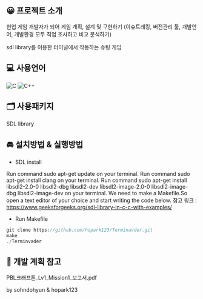 ## 😀 프로젝트 소개
현업 게임 개발자가 되어 게임 계획, 설계 및 구현하기 (이슈트래킹, 버전관리 툴, 개발언어, 개발환경 모두 직업 조사하고 비교 분석하기)

sdl library를 이용한 터미널에서 작동하는 슈팅 게임

## 💻 사용언어
![C](https://img.shields.io/badge/c-%2300599C.svg?style=for-the-badge&logo=c&logoColor=white) 
![C++](https://img.shields.io/badge/c++-%2300599C.svg?style=for-the-badge&logo=c%2B%2B&logoColor=white)

## 🗂︎ 사용패키지
SDL library

## 🚘 설치방법 & 실행방법
- SDL install

Run command sudo apt-get update on your terminal.
Run command sudo apt-get install clang on your terminal.
Run command sudo apt-get install libsdl2-2.0-0 libsdl2-dbg libsdl2-dev libsdl2-image-2.0-0 libsdl2-image-dbg libsdl2-image-dev on your terminal.
We need to make a Makefile.So open a text editor of your choice and start writing the code below.
참고 링크 : https://www.geeksforgeeks.org/sdl-library-in-c-c-with-examples/
- Run Makefile
```c
git clone https://github.com/hopark123/Terminavder.git
make
./Terminvader 
```

## 📜 개발 계획 참고

PBL크래프톤_Lv1_Mission1_보고서.pdf


by sohndohyun & hopark123


